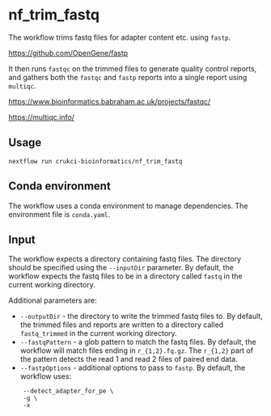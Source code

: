 # nf_trim_fastq

The workflow trims fastq files for adapter content etc. using `fastp`. 

https://github.com/OpenGene/fastp

It then runs `fastqc` on the trimmed files to generate quality control reports, 
and gathers both the `fastqc` and `fastp` reports into a single report using 
`multiqc`.

https://www.bioinformatics.babraham.ac.uk/projects/fastqc/

https://multiqc.info/

## Usage

```
nextflow run crukci-bioinformatics/nf_trim_fastq
```

## Conda environment

The workflow uses a conda environment to manage dependencies.
The environment file is `conda.yaml`.

## Input

The workflow expects a directory containing fastq files. The directory should
be specified using the `--inputDir` parameter. By default, the workflow expects
the fastq files to be in a directory called `fastq` in the current working
directory.

Additional  parameters are:

* `--outputDir` - the directory to write the trimmed fastq files to. By default,
  the trimmed files and reports are written to a directory called
  `fastq_trimmed` in the current working directory.
* `--fastqPattern` - a glob pattern to match the fastq files. By default, the
  workflow will match files ending in `r_{1,2}.fq.gz`. The `r_{1,2}` part of
  the pattern detects the read 1 and read 2 files of paired end data.
* `--fastpOptions` - additional options to pass to `fastp`. By default, the
  workflow uses:
```
    --detect_adapter_for_pe \
    -g \
    -x
```


    
